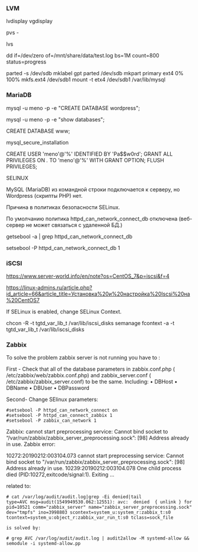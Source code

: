 ### LVM

lvdisplay
vgdisplay

pvs - 

lvs

dd if=/dev/zero of=/mnt/share/data/test.log bs=1M count=800 status=progress


parted -s /dev/sdb mklabel gpt
parted /dev/sdb mkpart primary ext4 0% 100%
mkfs.ext4 /dev/sdb1 
mount -t etx4 /dev/sdb1 /var/lib/mysql

### MariaDB

mysql -u meno -p -e "CREATE DATABASE wordpress"; 

mysql -u meno -p -e "show databases"; 

CREATE DATABASE www;

mysql_secure_installation


CREATE USER 'meno'@'%' IDENTIFIED BY 'Pa$$w0rd';
GRANT ALL PRIVILEGES ON *.* TO 'meno'@'%' WITH GRANT OPTION;
FLUSH PRIVILEGES;



SELINUX

MySQL (MariaDB) из командной строки подключается к серверу, но Wordpress (скрипты PHP) нет.

Причина в политиках безопасности SELinux.

По умолчанию политика httpd_can_network_connect_db отключена (веб-сервер не может связаться с удаленной БД.)

getsebool -a | grep httpd_can_network_connect_db 

setsebool -P httpd_can_network_connect_db 1 



### iSCSI

https://www.server-world.info/en/note?os=CentOS_7&p=iscsi&f=4

https://linux-admins.ru/article.php?id_article=66&article_title=Установка%20и%20настройка%20Iscsi%20на%20CentOS7


If SELinux is enabled, change SELinux Context.

chcon -R -t tgtd_var_lib_t /var/lib/iscsi_disks
semanage fcontext -a -t tgtd_var_lib_t /var/lib/iscsi_disks


### Zabbix 

To solve the problem zabbix server is not running you have to :

First - Check that all of the database parameters in zabbix.conf.php ( /etc/zabbix/web/zabbix.conf.php) and zabbix_server.conf ( /etc/zabbix/zabbix_server.conf) to be the same. Including:
• DBHost
• DBName
• DBUser
• DBPassword

Second- Change SElinux parameters:
```
#setsebool -P httpd_can_network_connect on
#setsebool -P httpd_can_connect_zabbix 1
#setsebool -P zabbix_can_network 1
```

Zabbix: cannot start preprocessing service: Cannot bind socket to “/var/run/zabbix/zabbix_server_preprocessing.sock”: [98] Address already in use.
Zabbix error:

 10272:20190212:003104.073 cannot start preprocessing service: Cannot bind socket to "/var/run/zabbix/zabbix_server_preprocessing.sock": [98] Address already in use.
 10239:20190212:003104.078 One child process died (PID:10272,exitcode/signal:1). Exiting …

related to:
```
# cat /var/log/audit/audit.log|grep -Ei denied|tail
type=AVC msg=audit(1549949530.062:12551): avc:  denied  { unlink } for  pid=10521 comm="zabbix_server" name="zabbix_server_preprocessing.sock" dev="tmpfs" ino=3998803 scontext=system_u:system_r:zabbix_t:s0 tcontext=system_u:object_r:zabbix_var_run_t:s0 tclass=sock_file

is solved by:

# grep AVC /var/log/audit/audit.log | audit2allow -M systemd-allow && semodule -i systemd-allow.pp

```